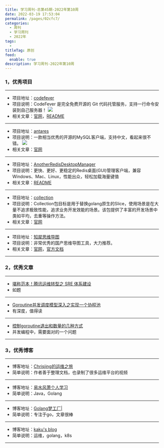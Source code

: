 ```yaml
---
title: 学习周刊-总第45期-2022年第10周
date: 2022-03-19 17:53:04
permalink: /pages/02cfc7/
categories:
  - 周刊
  - 学习周刊
  - 2022年
tags:
  - 
titleTag: 原创
feed:
  enable: true
description: 学习周刊-2022年第10周
---
```


### 1，优秀项目
  
---
- 项目地址：[codefever](https://github.com/PGYER/codefever)
- 项目说明：CodeFever 是完全免费开源的 Git 代码托管服务，支持一行命令安装到自己服务器！
	![](http://t.eryajf.net/imgs/2022/02/a71b5592652a0d07.png)
- 相关文章：[官网](https://codefever.cn/)，[README](https://github.com/PGYER/codefever#readme)
---
- 项目地址：[antares](https://github.com/Fabio286/antares)
- 项目说明：一款相当优秀的开源的MySQL客户端，支持中文，看起来很不错。
	![](http://t.eryajf.net/imgs/2022/02/9e569fa316f2891a.png)
- 相关文章：[官网](https://antares-sql.app/)
---
- 项目地址：[AnotherRedisDesktopManager](https://github.com/qishibo/AnotherRedisDesktopManager)
- 项目说明：更快、更好、更稳定的Redis桌面(GUI)管理客户端，兼容Windows、Mac、Linux，性能出众，轻松加载海量键值
- 相关文章：[README](https://github.com/qishibo/AnotherRedisDesktopManager/blob/master/README.zh-CN.md)
---
- 项目地址：[collection](https://github.com/jianfengye/collection)
- 项目说明：Collection包目标是用于替换golang原生的Slice，使用场景是在大量不追求极致性能，追求业务开发效能的场景。该包提供了丰富的开发场景中类如平均，去重等操作方法。
- 相关文章：[官网](http://collection.funaio.cn/)
---
- 项目地址：[知犀思维导图](https://www.zhixi.com/)
- 项目说明：非常优秀的国产思维导图工具，大力推荐。
- 相关文章：[官网](https://www.zhixi.com/)，[官方文档](https://help.zhixi.com/guide)
---

### 2，优秀文章

---
- [堪称范本！腾讯运维转型之 SRE 体系建设](https://dbaplus.cn/news-134-4247-1.html)
- 如题
---
- [Goroutine并发调度模型深入之实现一个协程池](https://www.helloworld.net/p/8643482901)
- 有深度，值得读
---
- [控制goroutine退出和数量的几种方式](https://asong.cloud/%E6%8E%A7%E5%88%B6goroutine%E9%80%80%E5%87%BA%E5%92%8C%E6%95%B0%E9%87%8F%E7%9A%84%E5%87%A0%E7%A7%8D%E6%96%B9%E5%BC%8F/)
- 并发编程中，需要面对的一个问题
---

### 3，优秀博客

---
- 博客地址：[Chrisjing的运维之旅](http://www.chrisjing.com/)
- 简单说明：作者善于整理文档，也录制了很多运维平台的视频
---
-  博客地址：[易水风萧个人学习](http://www.yishuifengxiao.com/)
- 简单说明：Java，Golang
---
- 博客地址：[Golang梦工厂|](https://asong.cloud/)
- 简单说明：专注于go，文章很棒
---
- 博客地址：[kaku's blog](https://www.likakuli.com/)
- 简单说明：运维，golang，k8s
---